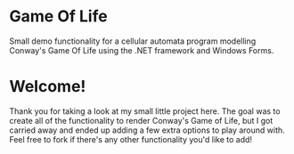 # Game Of Life
Small demo functionality for a cellular automata program modelling Conway's Game Of Life using the .NET framework and Windows Forms.

# Welcome!
Thank you for taking a look at my small little project here. The goal was to create all of the functionality to render Conway's Game of Life, but I got carried away
and ended up adding a few extra options to play around with. Feel free to fork if there's any other functionality you'd like to add!
